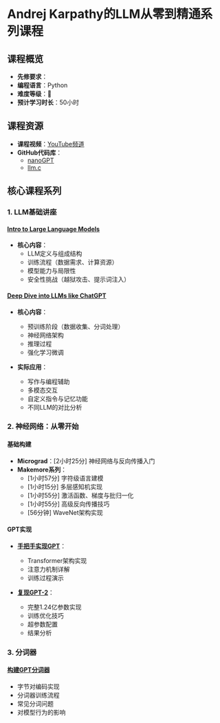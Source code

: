 # Andrej Karpathy的LLM从零到精通系列课程

## 课程概览

- **先修要求**：
- **编程语言**：Python
- **难度等级**：🌟
- **预计学习时长**：50小时

## 课程资源

- **课程视频**：[YouTube频道](https://www.youtube.com/@AndrejKarpathy)
- **GitHub代码库**：
  - [nanoGPT](https://github.com/karpathy/nanoGPT)
  - [llm.c](https://github.com/karpathy/llm.c)

## 核心课程系列

### 1. LLM基础讲座

#### [Intro to Large Language Models](https://www.youtube.com/watch?v=zjkBMFhNj_g)
- **核心内容**：
  - LLM定义与组成结构
  - 训练流程（数据需求、计算资源）
  - 模型能力与局限性
  - 安全性挑战（越狱攻击、提示词注入）

#### [Deep Dive into LLMs like ChatGPT](https://www.youtube.com/watch?v=7xTGNNLPyMI)
- **核心内容**：
  - 预训练阶段（数据收集、分词处理）
  - 神经网络架构
  - 推理过程
  - 强化学习微调


- **实际应用**：
  - 写作与编程辅助
  - 多模态交互
  - 自定义指令与记忆功能
  - 不同LLM的对比分析

### 2. 神经网络：从零开始

#### 基础构建
- **Micrograd**：[2小时25分] 神经网络与反向传播入门
- **Makemore系列**：
  - [1小时57分] 字符级语言建模
  - [1小时15分] 多层感知机实现
  - [1小时55分] 激活函数、梯度与批归一化
  - [1小时55分] 高级反向传播技巧
  - [56分钟] WaveNet架构实现

#### GPT实现
- **[手把手实现GPT](https://www.youtube.com/watch?v=kCc8FmEb1nY)**：
  - Transformer架构实现
  - 注意力机制详解
  - 训练过程演示

- **[复现GPT-2](https://www.youtube.com/watch?v=l8pRSuU81PU)**：
  - 完整1.24亿参数实现
  - 训练优化技巧
  - 超参数配置
  - 结果分析

### 3. 分词器

#### [构建GPT分词器](https://www.youtube.com/watch?v=zduSFxRajkE)
- 字节对编码实现
- 分词器训练流程
- 常见分词问题
- 对模型行为的影响
